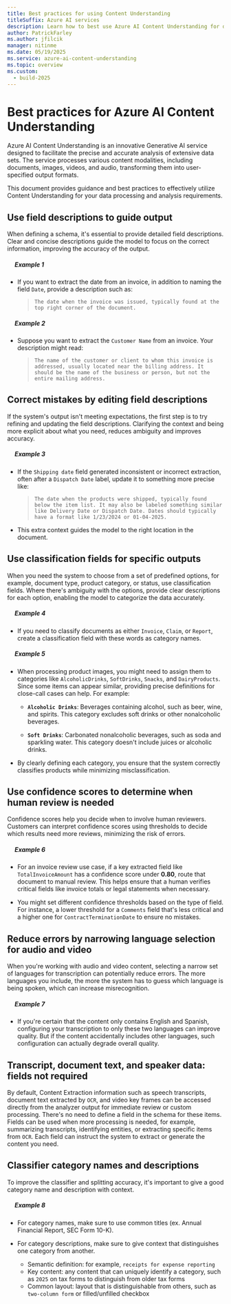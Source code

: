 ```yaml
---
title: Best practices for using Content Understanding
titleSuffix: Azure AI services
description: Learn how to best use Azure AI Content Understanding for document, image, video, and audio file content and field extractions.
author: PatrickFarley 
ms.author: jfilcik
manager: nitinme
ms.date: 05/19/2025
ms.service: azure-ai-content-understanding
ms.topic: overview
ms.custom:
  - build-2025
---
```


# Best practices for Azure AI Content Understanding

Azure AI Content Understanding is an innovative Generative AI service designed to facilitate the precise and accurate analysis of extensive data sets. The service processes various content modalities, including documents, images, videos, and audio, transforming them into user-specified output formats.

This document provides guidance and best practices to effectively utilize Content Understanding for your data processing and analysis requirements.

## Use field descriptions to guide output

When defining a schema, it's essential to provide detailed field descriptions. Clear and concise descriptions guide the model to focus on the correct information, improving the accuracy of the output.

##### &emsp; ***Example 1***

  * If you want to extract the date from an invoice, in addition to naming the field `Date`, provide a description such as:


    > `The date when the invoice was issued, typically found at the top right corner of the document.`


##### &emsp; ***Example 2***

   * Suppose you want to extract the `Customer Name` from an invoice. Your description might read:

     > `The name of the customer or client to whom this invoice is addressed, usually located near the billing address. It should be the name of the business or person, but not the entire mailing address.`

## Correct mistakes by editing field descriptions

If the system's output isn't meeting expectations, the first step is to try refining and updating the field descriptions. Clarifying the context and being more explicit about what you need, reduces ambiguity and improves accuracy.

##### &emsp; ***Example 3***

   * If the `Shipping date` field generated inconsistent or incorrect extraction, often after a `Dispatch Date` label, update it to something more precise like:

     > `The date when the products were shipped, typically found below the item list. It may also be labeled something similar like Delivery Date or Dispatch Date. Dates should typically have a format like 1/23/2024 or 01-04-2025.`

   * This extra context guides the model to the right location in the document.


## Use classification fields for specific outputs

When you need the system to choose from a set of predefined options, for example, document type, product category, or status, use classification fields. Where there's ambiguity with the options, provide clear descriptions for each option, enabling the model to categorize the data accurately.

##### &emsp; ***Example 4***

   * If you need to classify documents as either `Invoice`, `Claim`, or `Report`, create a classification field with these words as category names.

##### &emsp; ***Example 5***

   * When processing product images, you might need to assign them to categories like `AlcoholicDrinks`, `SoftDrinks`, `Snacks`, and `DairyProducts`. Since some items can appear similar, providing precise definitions for close-call cases can help. For example:

     * **`Alcoholic Drinks`**: Beverages containing alcohol, such as beer, wine, and spirits. This category excludes soft drinks or other nonalcoholic beverages.

     * **`Soft Drinks`**: Carbonated nonalcoholic beverages, such as soda and sparkling water. This category doesn't include juices or alcoholic drinks.

   * By clearly defining each category, you ensure that the system correctly classifies products while minimizing misclassification.

## Use confidence scores to determine when human review is needed

Confidence scores help you decide when to involve human reviewers. Customers can interpret confidence scores using thresholds to decide which results need more reviews, minimizing the risk of errors.

   ##### &emsp; ***Example 6***

   * For an invoice review use case, if a key extracted field like `TotalInvoiceAmount` has a confidence score under **0.80**, route that document to manual review. This helps ensure that a human verifies critical fields like invoice totals or legal statements when necessary.

   * You might set different confidence thresholds based on the type of field. For instance, a lower threshold for a `Comments` field that's less critical and a higher one for `ContractTerminationDate` to ensure no mistakes.

## Reduce errors by narrowing language selection for audio and video

When you're working with audio and video content, selecting a narrow set of languages for transcription can potentially reduce errors. The more languages you include, the more the system has to guess which language is being spoken, which can increase misrecognition.

##### &emsp; ***Example 7***

   * If you're certain that the content only contains English and Spanish, configuring your transcription to only these two languages can improve quality. But if the content accidentally includes other languages, such configuration can actually degrade overall quality.

## Transcript, document text, and speaker data: fields not required

By default, Content Extraction information such as speech transcripts, document text extracted by `OCR`, and video key frames can be accessed directly from the analyzer output for immediate review or custom processing. There's no need to define a field in the schema for these items. Fields can be used when more processing is needed, for example, summarizing transcripts, identifying entities, or extracting specific items from `OCR`. Each field can instruct the system to extract or generate the content you need.

## Classifier category names and descriptions

To improve the classifier and splitting accuracy, it's important to give a good category name and description with context.

 ##### &emsp; ***Example 8***

   * For category names, make sure to use common titles (ex. Annual Financial Report, SEC Form 10-K).
     
   * For category descriptions, make sure to give context that distinguishes one category from another.

     * Semantic definition: for example, `receipts for expense reporting`
     * Key content: any content that can uniquely identify a category, such as  `2025` on tax forms to distinguish from older tax forms
     * Common layout: layout that is distinguishable from others, such as `two-column form` or filled/unfilled checkbox

